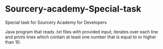 # Sourcery-academy-Special-task
Special task for Sourcery Academy for Developers

Java program that reads .txt files with provided input, iterates over each line and prints lines which contain at least one number that is equal to or higher than 10.
